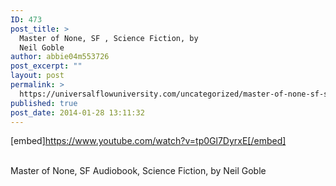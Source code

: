 ```yaml
---
ID: 473
post_title: >
  Master of None, SF , Science Fiction, by
  Neil Goble
author: abbie04m553726
post_excerpt: ""
layout: post
permalink: >
  https://universalflowuniversity.com/uncategorized/master-of-none-sf-science-fiction-by-neil-goble/
published: true
post_date: 2014-01-28 13:11:32
---
```

[embed]https://www.youtube.com/watch?v=tp0Gl7DyrxE[/embed]</br></br>
<p>Master of None, SF Audiobook, Science Fiction, by Neil Goble </p>